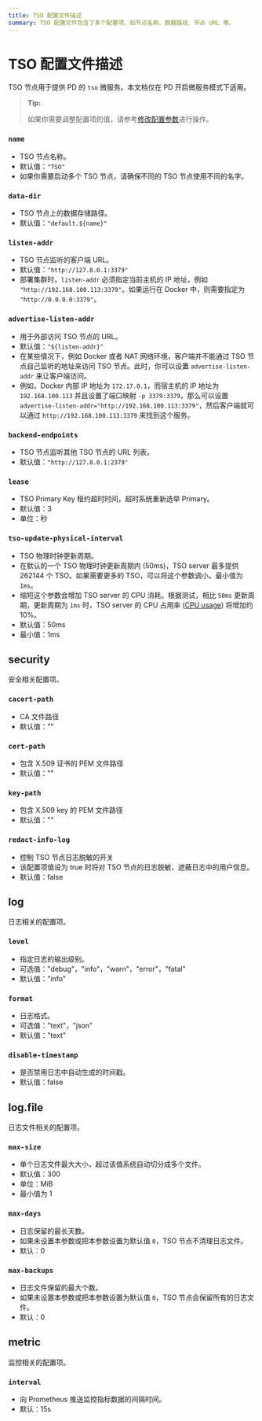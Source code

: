 ```yaml
---
title: TSO 配置文件描述
summary: TSO 配置文件包含了多个配置项，如节点名称、数据路径、节点 URL 等。
---
```


# TSO 配置文件描述

<!-- markdownlint-disable MD001 -->

TSO 节点用于提供 PD 的 `tso` 微服务。本文档仅在 PD 开启微服务模式下适用。

> **Tip:**
>
> 如果你需要调整配置项的值，请参考[修改配置参数](/maintain-tidb-using-tiup.md#修改配置参数)进行操作。

### `name`

- TSO 节点名称。
- 默认值：`"TSO"`
- 如果你需要启动多个 TSO 节点，请确保不同的 TSO 节点使用不同的名字。

### `data-dir`

- TSO 节点上的数据存储路径。
- 默认值：`"default.${name}"`

### `listen-addr`

- TSO 节点监听的客户端 URL。
- 默认值：`"http://127.0.0.1:3379"`
- 部署集群时，`listen-addr` 必须指定当前主机的 IP 地址，例如 `"http://192.168.100.113:3379"`。如果运行在 Docker 中，则需要指定为 `"http://0.0.0.0:3379"`。

### `advertise-listen-addr`

- 用于外部访问 TSO 节点的 URL。
- 默认值：`"${listen-addr}"`
- 在某些情况下，例如 Docker 或者 NAT 网络环境，客户端并不能通过 TSO 节点自己监听的地址来访问 TSO 节点。此时，你可以设置 `advertise-listen-addr` 来让客户端访问。
- 例如，Docker 内部 IP 地址为 `172.17.0.1`，而宿主机的 IP 地址为 `192.168.100.113` 并且设置了端口映射 `-p 3379:3379`，那么可以设置 `advertise-listen-addr="http://192.168.100.113:3379"`，然后客户端就可以通过 `http://192.168.100.113:3379` 来找到这个服务。

### `backend-endpoints`

- TSO 节点监听其他 TSO 节点的 URL 列表。
- 默认值：`"http://127.0.0.1:2379"`

### `lease`

- TSO Primary Key 租约超时时间，超时系统重新选举 Primary。
- 默认值：3
- 单位：秒

### `tso-update-physical-interval`

- TSO 物理时钟更新周期。
- 在默认的一个 TSO 物理时钟更新周期内 (50ms)，TSO server 最多提供 262144 个 TSO。如果需要更多的 TSO，可以将这个参数调小。最小值为 `1ms`。
- 缩短这个参数会增加 TSO server 的 CPU 消耗。根据测试，相比 `50ms` 更新周期，更新周期为 `1ms` 时，TSO server 的 CPU 占用率 ([CPU usage](https://man7.org/linux/man-pages/man1/top.1.html)) 将增加约 10%。
- 默认值：50ms
- 最小值：1ms

## security

安全相关配置项。

### `cacert-path`

- CA 文件路径
- 默认值：""

### `cert-path`

- 包含 X.509 证书的 PEM 文件路径
- 默认值：""

### `key-path`

- 包含 X.509 key 的 PEM 文件路径
- 默认值：""

### `redact-info-log`

- 控制 TSO 节点日志脱敏的开关
- 该配置项值设为 true 时将对 TSO 节点的日志脱敏，遮蔽日志中的用户信息。
- 默认值：false

## log

日志相关的配置项。

### `level`

- 指定日志的输出级别。
- 可选值："debug"，"info"，"warn"，"error"，"fatal"
- 默认值："info"

### `format`

- 日志格式。
- 可选值："text"，"json"
- 默认值："text"

### `disable-timestamp`

- 是否禁用日志中自动生成的时间戳。
- 默认值：false

## log.file

日志文件相关的配置项。

### `max-size`

- 单个日志文件最大大小，超过该值系统自动切分成多个文件。
- 默认值：300
- 单位：MiB
- 最小值为 1

### `max-days`

- 日志保留的最长天数。
- 如果未设置本参数或把本参数设置为默认值 `0`，TSO 节点不清理日志文件。
- 默认：0

### `max-backups`

- 日志文件保留的最大个数。
- 如果未设置本参数或把本参数设置为默认值 `0`，TSO 节点会保留所有的日志文件。
- 默认：0

## metric

监控相关的配置项。

### `interval`

- 向 Prometheus 推送监控指标数据的间隔时间。
- 默认：15s
